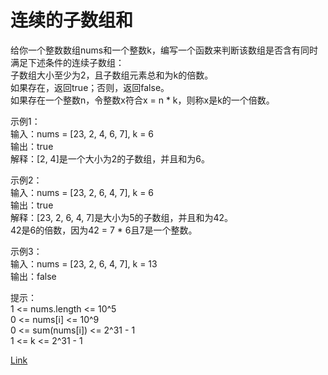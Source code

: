 <h1>连续的子数组和</h1>

给你一个整数数组nums和一个整数k，编写一个函数来判断该数组是否含有同时满足下述条件的连续子数组：</br>
子数组大小至少为2，且子数组元素总和为k的倍数。</br>
如果存在，返回true；否则，返回false。</br>
如果存在一个整数n，令整数x符合x = n * k，则称x是k的一个倍数。</br>

示例1：</br>
输入：nums = [23, 2, 4, 6, 7], k = 6</br>
输出：true</br>
解释：[2, 4]是一个大小为2的子数组，并且和为6。</br>

示例2：</br>
输入：nums = [23, 2, 6, 4, 7], k = 6</br>
输出：true</br>
解释：[23, 2, 6, 4, 7]是大小为5的子数组，并且和为42。</br>
42是6的倍数，因为42 = 7 * 6且7是一个整数。</br>

示例3：</br>
输入：nums = [23, 2, 6, 4, 7], k = 13</br>
输出：false</br>

提示：</br>
1 <= nums.length <= 10^5</br>
0 <= nums[i] <= 10^9</br>
0 <= sum(nums[i]) <= 2^31 - 1</br>
1 <= k <= 2^31 - 1</br>

[Link](https://leetcode-cn.com/problems/continuous-subarray-sum/)